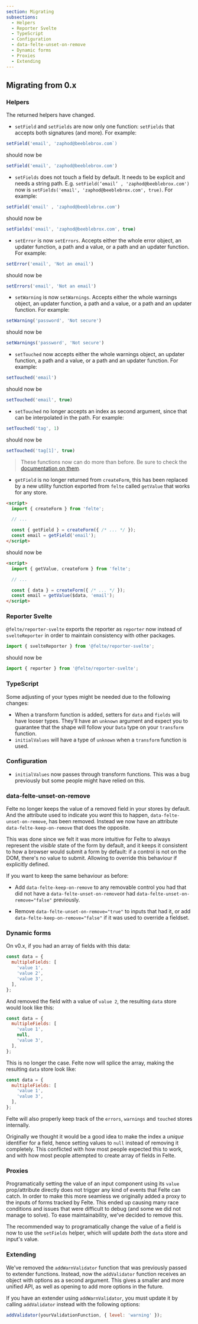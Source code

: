 ```yaml
---
section: Migrating
subsections:
  - Helpers
  - Reporter Svelte
  - TypeScript
  - Configuration
  - data-felte-unset-on-remove
  - Dynamic forms
  - Proxies
  - Extending
---
```


## Migrating from 0.x

### Helpers

The returned helpers have changed.
* `setField` and `setFields` are now only one function: `setFields` that accepts both signatures (and more). For example:
```javascript
setField('email', 'zaphod@beeblebrox.com`)
```
should now be
```javascript
setField('email', 'zaphod@beeblebrox.com')
```
* `setFields` does not touch a field by default. It needs to be explicit and needs a string path. E.g. `setField(‘email’ , 'zaphod@beeblebrox.com')` now is `setFields('email', 'zaphod@beeblebrox.com', true)`. For example:
```javascript
setField('email' , 'zaphod@beeblebrox.com')
```
should now be
```javascript
setFields('email', 'zaphod@beeblebrox.com', true)
```
* `setError` is now `setErrors`. Accepts either the whole error object, an updater function, a path and a value, or a path and an updater function. For example:
```javascript
setError('email', 'Not an email')
```
should now be
```javascript
setErrors('email', 'Not an email')
```
*  `setWarning` is now `setWarnings`. Accepts either the whole warnings object, an updater function, a path and a value, or a path and an updater function. For example:
```javascript
setWarning('password', 'Not secure')
```
should now be
```javascript
setWarnings('password', 'Not secure')
```
* `setTouched` now accepts either the whole warnings object, an updater function, a path and a value, or a path and an updater function. For example:
```javascript
setTouched('email')
```
should now be
```javascript
setTouched('email', true)
```
* `setTouched` no longer accepts an index as second argument, since that can be interpolated in the path. For example:
```javascript
setTouched('tag', 1)
```
should now be
```javascript
setTouched('tag[1]', true)
```

> These functions now can do more than before. Be sure to check the [documentation on them](/docs/svelte/helper-functions#setters).


* `getField` is no longer returned from `createForm`, this has been replaced by a new utility function exported from `felte` called `getValue` that works for any store.

```html
<script>
  import { createForm } from 'felte';

  // ...

  const { getField } = createForm({ /* ... */ });
  const email = getField('email');
</script>
```
should now be
```html
<script>
  import { getValue, createForm } from 'felte';

  // ...

  const { data } = createForm({ /* ... */ });
  const email = getValue($data, 'email');
</script>
```

### Reporter Svelte

`@felte/reporter-svelte` exports the reporter as `reporter` now instead of `svelteReporter` in order to maintain consistency with other packages.

```javascript
import { svelteReporter } from '@felte/reporter-svelte';
```
should now be
```javascript
import { reporter } from '@felte/reporter-svelte';
```

### TypeScript

Some adjusting of your types might be needed due to the following changes:

* When a transform function is added, setters for  `data` and `fields` will have looser types. They’ll have an `unknown` argument and expect you to guarantee that the shape will follow your `Data` type on your `transform` function.
* `initialValues` will have a type of `unknown` when a `transform` function is used.

### Configuration

* `initialValues` now passes through transform functions. This was a bug previously but some people might have relied on this.

### data-felte-unset-on-remove

Felte no longer keeps the value of a removed field in your stores by default. And the attribute used to indicate you _want_ this to happen, `data-felte-unset-on-remove`, has been removed. Instead we now have an attribute `data-felte-keep-on-remove` that does the opposite.

This was done since we felt it was more intuitive for Felte to always represent the _visible_ state of the form by default, and it keeps it consistent to how a browser would submit a form by default: if a control is not on the DOM, there's no value to submit. Allowing to override this behaviour if explicitly defined.

If you want to keep the same behaviour as before:

* Add `data-felte-keep-on-remove` to any removable control you had that did not have a `data-felte-unset-on-remove`or had `data-felte-unset-on-remove="false"` previously.

* Remove `data-felte-unset-on-remove="true"` to inputs that had it, or add `data-felte-keep-on-remove="false"` if it was used to override a fieldset.

### Dynamic forms

On v0.x, if you had an array of fields with this data:

```javascript
const data = {
  multipleFields: [
    'value 1',
    'value 2',
    'value 3',
  ],
};
```

And removed the field with a value of `value 2`, the resulting `data` store would look like this:

```javascript
const data = {
  multipleFields: [
    'value 1',
    null,
    'value 3',
  ],
};
```

This is no longer the case. Felte now will splice the array, making the resulting `data` store look like:

```javascript
const data = {
  multipleFields: [
    'value 1',
    'value 3',
  ],
};
```

Felte will also properly keep track of the `errors`, `warnings` and `touched` stores internally.

Originally we thought it would be a good idea to make the index a _unique_ identifier for a field, hence setting values to `null` instead of removing it completely. This conflicted with how most people expected this to work, and with how most people attempted to create array of fields in Felte.

### Proxies

Programatically setting the value of an input component using its `value` prop/attribute directly does not trigger any kind of events that Felte can catch. In order to make this more seamless we originally added a proxy to the inputs of forms tracked by Felte. This ended up causing many race conditions and issues that were difficult to debug (and some we did not manage to solve). To ease maintainability, we've decided to remove this.

The recommended way to programatically change the value of a field is now to use the `setFields` helper, which will update _both_ the `data` store and input's value.

### Extending

We've removed the `addWarnValidator` function that was previously passed to extender functions. Instead, now the `addValidator` function receives an object with options as a second argument. This gives a smaller and more unified API, as well as opening to add more options in the future.

If you have an extender using `addWarnValidator`, you must update it by calling `addValidator` instead with the following options:

```javascript
addValidator(yourValidationFunction, { level: 'warning' });
```
